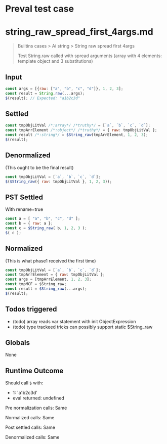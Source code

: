 # Preval test case

# string_raw_spread_first_4args.md

> Builtins cases > Ai string > String raw spread first 4args
>
> Test String.raw called with spread arguments (array with 4 elements: template object and 3 substitutions)

## Input

`````js filename=intro
const args = [{raw: ["a", "b", "c", "d"]}, 1, 2, 3];
const result = String.raw(...args);
$(result); // Expected: "a1b2c3d"
`````


## Settled


`````js filename=intro
const tmpObjLitVal /*:array*/ /*truthy*/ = [`a`, `b`, `c`, `d`];
const tmpArrElement /*:object*/ /*truthy*/ = { raw: tmpObjLitVal };
const result /*:string*/ = $String_raw(tmpArrElement, 1, 2, 3);
$(result);
`````


## Denormalized
(This ought to be the final result)

`````js filename=intro
const tmpObjLitVal = [`a`, `b`, `c`, `d`];
$($String_raw({ raw: tmpObjLitVal }, 1, 2, 3));
`````


## PST Settled
With rename=true

`````js filename=intro
const a = [ "a", "b", "c", "d" ];
const b = { raw: a };
const c = $String_raw( b, 1, 2, 3 );
$( c );
`````


## Normalized
(This is what phase1 received the first time)

`````js filename=intro
const tmpObjLitVal = [`a`, `b`, `c`, `d`];
const tmpArrElement = { raw: tmpObjLitVal };
const args = [tmpArrElement, 1, 2, 3];
const tmpMCF = $String_raw;
const result = $String_raw(...args);
$(result);
`````


## Todos triggered


- (todo) array reads var statement with init ObjectExpression
- (todo) type trackeed tricks can possibly support static $String_raw


## Globals


None


## Runtime Outcome


Should call `$` with:
 - 1: 'a1b2c3d'
 - eval returned: undefined

Pre normalization calls: Same

Normalized calls: Same

Post settled calls: Same

Denormalized calls: Same
